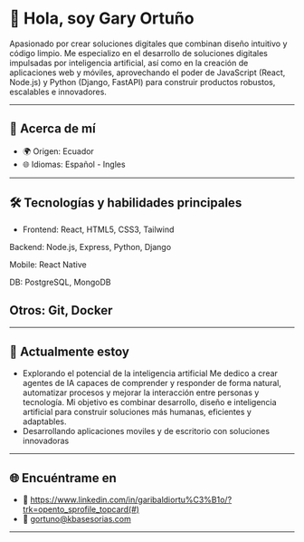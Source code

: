 # 👋 Hola, soy Gary Ortuño

Apasionado por crear soluciones digitales que combinan diseño intuitivo y código limpio. Me especializo en el desarrollo de soluciones digitales impulsadas por inteligencia artificial, así como en la creación de aplicaciones web y móviles, aprovechando el poder de JavaScript (React, Node.js) y Python (Django, FastAPI) para construir productos robustos, escalables e innovadores.

---

## 🌟 Acerca de mí

- 🌍 Origen: Ecuador 
- 🌐 Idiomas: Español - Ingles 


---

## 🛠️ Tecnologías y habilidades principales

- Frontend: React, HTML5, CSS3, Tailwind

Backend: Node.js, Express, Python, Django

Mobile: React Native

DB: PostgreSQL, MongoDB

Otros: Git, Docker
---
---

## 🌱 Actualmente estoy

- Explorando el potencial de la inteligencia artificial
Me dedico a crear agentes de IA capaces de comprender y responder de forma natural, automatizar procesos y mejorar la interacción entre personas y tecnología. Mi objetivo es combinar desarrollo, diseño e inteligencia artificial para construir soluciones más humanas, eficientes y adaptables.
- Desarrollando aplicaciones moviles y de escritorio con soluciones innovadoras 

---

## 🌐 Encuéntrame en

- 💼 https://www.linkedin.com/in/garibaldiortu%C3%B1o/?trk=opento_sprofile_topcard(#)
- 📧 gortuno@kbasesorias.com

---


